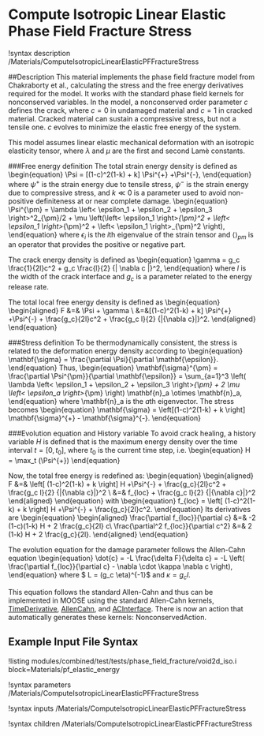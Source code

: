 # Compute Isotropic Linear Elastic Phase Field Fracture Stress
!syntax description /Materials/ComputeIsotropicLinearElasticPFFractureStress

##Description
This material implements the phase field fracture model from Chakraborty et al., calculating the stress and the free energy derivatives required for the model. It works with the standard phase field kernels for nonconserved variables. In the model, a nonconserved order parameter $c$ defines the crack, where $c = 0$ in undamaged material and $c = 1$ in cracked material. Cracked material can sustain a compressive stress, but not a tensile one. $c$ evolves to minimize the elastic free energy of the system.

This model assumes linear elastic mechanical deformation with an isotropic elasticity tensor, where $\lambda$ and $\mu$ are the first and second Lam&egrave; constants.

###Free energy definition
The total strain energy density is defined as
\begin{equation}
\Psi = [(1-c)^2(1-k) + k] \Psi^{+} +\Psi^{-},
\end{equation}
where $\psi^{+}$ is the strain energy due to tensile stress, $\psi^{-}$ is the strain energy due to compressive stress, and $k \ll 0$ is a parameter used to avoid non-positive definiteness at or near complete damage.
\begin{equation}
\Psi^{\pm} = \lambda \left< \epsilon_1 + \epsilon_2 + \epsilon_3 \right>^2_{\pm}/2 + \mu \left(\left< \epsilon_1 \right>_{\pm}^2 + \left< \epsilon_1 \right>_{\pm}^2 + \left< \epsilon_1 \right>_{\pm}^2 \right),
\end{equation}
where $\epsilon_i$ is the $i$th eigenvalue of the strain tensor and $\left< \right>_{pm}$ is an operator that provides the positive or negative part.

The crack energy density is defined as
\begin{equation}
\gamma = g_c \frac{1}{2l}c^2 + g_c \frac{l}{2} {| \nabla c |}^2,
\end{equation}
where $l$ is the width of the crack interface and $g_c$ is a parameter related to the energy release rate.

The total local free energy density is defined as
\begin{equation}
\begin{aligned}
F &=& \Psi + \gamma \\
&=&[(1-c)^2(1-k) + k] \Psi^{+} +\Psi^{-} + \frac{g_c}{2l}c^2 + \frac{g_c l}{2} {|{\nabla c}|}^2.
\end{aligned}
\end{equation}

###Stress definition
To be thermodynamically consistent, the stress is related to the deformation energy density according to
\begin{equation}
\mathbf{\sigma} = \frac{\partial \Psi}{\partial \mathbf{\epsilon}}.
\end{equation}
Thus,
\begin{equation}
\mathbf{\sigma}^{\pm} = \frac{\partial \Psi^{\pm}}{\partial \mathbf{\epsilon}} = \sum_{a=1}^3 \left( \lambda \left< \epsilon_1 + \epsilon_2 + \epsilon_3 \right>_{\pm} + 2 \mu \left< \epsilon_a \right>_{\pm} \right) \mathbf{n}_a \otimes \mathbf{n}_a,
\end{equation}
where \mathbf{n}_a is the $a$th eigenvector.
The stress becomes
\begin{equation}
\mathbf{\sigma} = \left[(1-c)^2(1-k) + k \right] \mathbf{\sigma}^{+} - \mathbf{\sigma}^{-}.
\end{equation}

###Evolution equation and History variable
To avoid crack healing, a history variable $H$ is defined that is the maximum energy density over the time interval $t=[0,t_0]$, where $t_0$ is the current time step, i.e.
\begin{equation}
H = \max_t (\Psi^{+})
\end{equation}

Now, the total free energy is redefined as:
\begin{equation}
\begin{aligned}
F &=& \left[ (1-c)^2(1-k) + k \right] H +\Psi^{-} + \frac{g_c}{2l}c^2 + \frac{g_c l}{2} {|{\nabla c}|}^2 \\
&=& f_{loc} + \frac{g_c l}{2} {|{\nabla c}|}^2
\end{aligned}
\end{equation}
with
\begin{equation}
f_{loc} = \left[ (1-c)^2(1-k) + k \right] H +\Psi^{-} + \frac{g_c}{2l}c^2.
\end{equation}
Its derivatives are
\begin{equation}
\begin{aligned}
\frac{\partial f_{loc}}{\partial c} &=& -2 (1-c)(1-k) H + 2 \frac{g_c}{2l} c\\
\frac{\partial^2 f_{loc}}{\partial c^2} &=& 2 (1-k) H + 2 \frac{g_c}{2l}.
\end{aligned}
\end{equation}

The evolution equation for the damage parameter follows the Allen-Cahn equation
\begin{equation}
\dot{c} = -L \frac{\delta F}{\delta c} = -L \left( \frac{\partial f_{loc}}{\partial c} - \nabla \cdot \kappa \nabla c \right),
\end{equation}
where $ L = (g_c \eta)^{-1}$ and $\kappa = g_c l$.

This equation follows the standard Allen-Cahn and thus can be implemented in MOOSE using the standard Allen-Cahn kernels, [TimeDerivative](/TimeDerivative.md), [AllenCahn](/AllenCahn), and [ACInterface](/ACInterface). There is now an action that automatically generates these kernels: NonconservedAction.

## Example Input File Syntax
!listing modules/combined/test/tests/phase_field_fracture/void2d_iso.i block=Materials/pf_elastic_energy

!syntax parameters /Materials/ComputeIsotropicLinearElasticPFFractureStress

!syntax inputs /Materials/ComputeIsotropicLinearElasticPFFractureStress

!syntax children /Materials/ComputeIsotropicLinearElasticPFFractureStress
